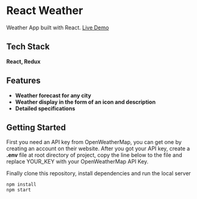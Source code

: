 # React Weather

Weather App built with React.
[Live Demo](https://.app/)

## Tech Stack

**React, Redux**

## Features

- **Weather forecast for any city**
- **Weather display in the form of an icon and description**
- **Detailed specifications**

## Getting Started

First you need an API key from OpenWeatherMap, you can get one by creating an account on their website.
After you got your API key, create a **.env** file at root directory of project, copy the line below to the file and replace YOUR_KEY with your OpenWeatherMap API Key.

Finally clone this repository, install dependencies and run the local server

```
npm install
npm start
```